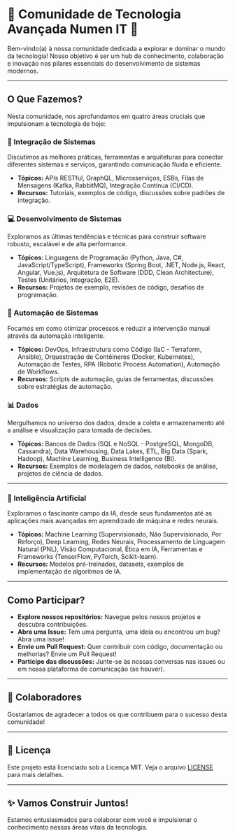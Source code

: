 # 🚀 Comunidade de Tecnologia Avançada Numen IT 🚀

Bem-vindo(a) à nossa comunidade dedicada a explorar e dominar o mundo da tecnologia! Nosso objetivo é ser um hub de conhecimento, colaboração e inovação nos pilares essenciais do desenvolvimento de sistemas modernos.

---

## O Que Fazemos?

Nesta comunidade, nos aprofundamos em quatro áreas cruciais que impulsionam a tecnologia de hoje:

### 🔗 Integração de Sistemas
Discutimos as melhores práticas, ferramentas e arquiteturas para conectar diferentes sistemas e serviços, garantindo comunicação fluida e eficiente.
- **Tópicos:** APIs RESTful, GraphQL, Microsserviços, ESBs, Filas de Mensagens (Kafka, RabbitMQ), Integração Contínua (CI/CD).
- **Recursos:** Tutoriais, exemplos de código, discussões sobre padrões de integração.

### 💻 Desenvolvimento de Sistemas
Exploramos as últimas tendências e técnicas para construir software robusto, escalável e de alta performance.
- **Tópicos:** Linguagens de Programação (Python, Java, C#, JavaScript/TypeScript), Frameworks (Spring Boot, .NET, Node.js, React, Angular, Vue.js), Arquitetura de Software (DDD, Clean Architecture), Testes (Unitários, Integração, E2E).
- **Recursos:** Projetos de exemplo, revisões de código, desafios de programação.

### 🤖 Automação de Sistemas
Focamos em como otimizar processos e reduzir a intervenção manual através da automação inteligente.
- **Tópicos:** DevOps, Infraestrutura como Código (IaC - Terraform, Ansible), Orquestração de Contêineres (Docker, Kubernetes), Automação de Testes, RPA (Robotic Process Automation), Automação de Workflows.
- **Recursos:** Scripts de automação, guias de ferramentas, discussões sobre estratégias de automação.

### 📊 Dados
Mergulhamos no universo dos dados, desde a coleta e armazenamento até a análise e visualização para tomada de decisões.
- **Tópicos:** Bancos de Dados (SQL e NoSQL - PostgreSQL, MongoDB, Cassandra), Data Warehousing, Data Lakes, ETL, Big Data (Spark, Hadoop), Machine Learning, Business Intelligence (BI).
- **Recursos:** Exemplos de modelagem de dados, notebooks de análise, projetos de ciência de dados.

---

### 🧠 Inteligência Artificial
Exploramos o fascinante campo da IA, desde seus fundamentos até as aplicações mais avançadas em aprendizado de máquina e redes neurais.
- **Tópicos:** Machine Learning (Supervisionado, Não Supervisionado, Por Reforço), Deep Learning, Redes Neurais, Processamento de Linguagem Natural (PNL), Visão Computacional, Ética em IA, Ferramentas e Frameworks (TensorFlow, PyTorch, Scikit-learn).
- **Recursos:** Modelos pré-treinados, datasets, exemplos de implementação de algoritmos de IA.

---

## Como Participar?

- **Explore nossos repositórios:** Navegue pelos nossos projetos e descubra contribuições.
- **Abra uma Issue:** Tem uma pergunta, uma ideia ou encontrou um bug? Abra uma issue!
- **Envie um Pull Request:** Quer contribuir com código, documentação ou melhorias? Envie um Pull Request!
- **Participe das discussões:** Junte-se às nossas conversas nas issues ou em nossa plataforma de comunicação (se houver).

---

## 🤝 Colaboradores

Gostaríamos de agradecer a todos os que contribuem para o sucesso desta comunidade!

---

## 📄 Licença

Este projeto está licenciado sob a Licença MIT. Veja o arquivo [LICENSE](LICENSE) para mais detalhes.

---

## ✨ Vamos Construir Juntos!

Estamos entusiasmados para colaborar com você e impulsionar o conhecimento nessas áreas vitais da tecnologia.
